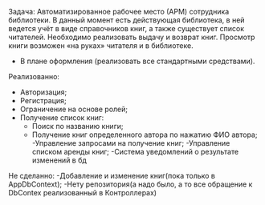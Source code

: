 Задача:
Автоматизированное рабочее место (АРМ) сотрудника библиотеки.
В данный момент есть действующая библиотека, в ней ведется учёт в
виде справочников книг, а также существует список читателей.
Необходимо реализовать выдачу и возврат книг. Просмотр книги
возможен «на руках» читателя и в библиотеке.
* В плане оформления (реализовать все стандартными средствами).


Реализованно:
- Авторизация;
- Регистрация;
- Ограничение на основе ролей;
- Получение список книг:
  - Поиск по названию книги;
  - Получение книг определенного автора по нажатию ФИО автора;
-Управление запросами на получение книг;
-Управление списком аренды книг;
-Система уведомлений о результате изменений в бд

Не сделанно:
-Добавление и изменение книг(пока только в AppDbContext);
-Нету репозитория(а надо было, а то все обращение к DbContex реализованный в Контроллерах)
